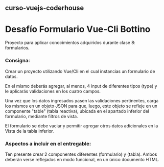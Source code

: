 ## curso-vuejs-coderhouse

# Desafío Formulario Vue-Cli Bottino

Proyecto para aplicar conocimientos adquiridos durante clase 8: formularios.

### Consigna:

Crear un proyecto utilizando Vue/Cli en el cual instancias un formulario de datos.

En el mismo deberás agregar, al menos, 4 input de diferentes tipos (type) y le aplicarás validaciones en los cuatro campos.

Una vez que los datos ingresados pasen las validaciones pertinentes, carga los mismos en un objeto JSON para que, luego, este objeto se refleje en un componente "table" (tabla reactiva), ubicada en el apartado inferior del formulario, mediante filtros de vista.

El formulario se debe vaciar y permitir agregar otros datos adicionales en la Vista de la tabla inferior.

### Aspectos a incluir en el entregable:

Ten presente crear 2 componentes diferentes (formulario) y (tabla). Ambos deberán verse reflejados en modo funcional, en un único documento HTML.
